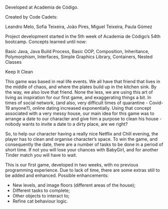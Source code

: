 Developed at Academia de Código.

Created by Code Cadets:

Leandro Melo, 
Sofia Teixeira, 
João Pires, 
Miguel Teixeira, 
Paula Gómez

Project development started in the 5th week of Academia de Código’s 54th bootcamp.
Concepts learned until now:

Basic Java, 
Java Build Process, 
Basic OOP, 
Composition, 
Inheritance, 
Polymorphism, 
Interfaces, 
Simple Graphics Library, 
Containers, 
Nested Classes

Keep It Clean

This game was based in real life events.
We all have that friend that lives in the middle of chaos, and where the plates build up in the kitchen sink. By the way, we also love that friend. None the less, we are using this art of living as inspiration for our first game, and exaggerating things a bit. 
In times of social network, (and also, very difficult times of quarantine - Covid-19 anyone?), online dating increased exponentially. Using that concept associated with a very messy house, our main idea for this game was to arrange a date to our character and give him a purpose to clean his house - nobody wants to invite a date to a dirty place, are we right?

So, to help our character having a really nice Netflix and Chill evening, the player has to clean and organise character’s space. To win the game, and consequently the date, there are a number of tasks to be done in a period of short time. If not  you will lose your chances with BabyGirl, and for another Tinder match you will have to wait.

 
This is our first game, developed in two weeks, with no previous programming experience. Due to lack of time, there are some extras still to be added and enhanced.
Possible enhancements: 
- New levels, and image floors (different areas of the house);
- Different tasks to complete; 
- Other objects to interact to;
- Refine cat behaviour logic.

